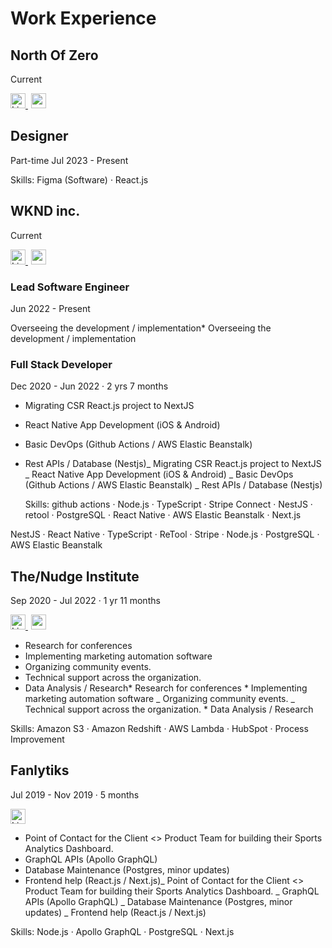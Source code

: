 # Work Experience

## North Of Zero

Current

<a href="https://www.linkedin.com/company/north-of-zero/" alt="Linkedin" target="_blank" style="padding-right:5px">
<img title="Linkedin" src="https://cdn.svgporn.com/logos/linkedin-icon.svg" alt="Linkedin" width="24" />
</a>
<a href="https://northofzero.dev/" target="_blank">
<img title="website" src="https://cdn.svgporn.com/logos/safari.svg" alt="website" width="24" />
</a>

## Designer

Part-time Jul 2023 - Present

Skills: Figma (Software) · React.js

## WKND inc.

Current

<a href="https://www.linkedin.com/company/wkndinc/" alt="Linkedin" target="_blank" style="padding-right:5px">
<img title="Linkedin" src="https://cdn.svgporn.com/logos/linkedin-icon.svg" alt="Linkedin" width="24" />
</a>
<a href="https://wknd.com" target="_blank">
<img title="website" src="https://cdn.svgporn.com/logos/safari.svg" alt="website" width="24" />
</a>

### Lead Software Engineer

Jun 2022 - Present

Overseeing the development / implementation\* Overseeing the development / implementation

### Full Stack Developer

Dec 2020 - Jun 2022 · 2 yrs 7 months

- Migrating CSR React.js project to NextJS
- React Native App Development (iOS & Android)
- Basic DevOps (Github Actions / AWS Elastic Beanstalk)
- Rest APIs / Database (Nestjs)_ Migrating CSR React.js project to NextJS _ React Native App Development (iOS & Android) _ Basic DevOps (Github Actions / AWS Elastic Beanstalk) _ Rest APIs / Database (Nestjs)

  Skills: github actions · Node.js · TypeScript · Stripe Connect · NestJS · retool · PostgreSQL · React Native · AWS Elastic Beanstalk · Next.js

NestJS · React Native · TypeScript · ReTool · Stripe · Node.js · PostgreSQL · AWS Elastic Beanstalk

## The/Nudge Institute

Sep 2020 - Jul 2022 · 1 yr 11 months

<a href="https://www.linkedin.com/company/the-nudge-institute/" target="_blank" style="padding-right:5px">
    <img title="Linkedin" src="https://cdn.svgporn.com/logos/linkedin-icon.svg"  alt="Linkedin" width="24" />
</a>
<a href="https://thenudge.org/" target="_blank">
    <img title="website" src="https://cdn.svgporn.com/logos/safari.svg" width="24" alt="website" />
</a>

- Research for conferences
- Implementing marketing automation software
- Organizing community events.
- Technical support across the organization.
- Data Analysis / Research* Research for conferences * Implementing marketing automation software _ Organizing community events. _ Technical support across the organization. \* Data Analysis / Research

Skills: Amazon S3 · Amazon Redshift · AWS Lambda · HubSpot · Process Improvement

## Fanlytiks

Jul 2019 - Nov 2019 · 5 months

<a href="https://www.linkedin.com/company/fanlytiks/" target="_blank">
<img title="Linkedin" src="https://cdn.svgporn.com/logos/linkedin-icon.svg" alt="Linkedin" width="24" />
</a>

- Point of Contact for the Client <> Product Team for building their Sports Analytics Dashboard.
- GraphQL APIs (Apollo GraphQL)
- Database Maintenance (Postgres, minor updates)
- Frontend help (React.js / Next.js)_ Point of Contact for the Client <> Product Team for building their Sports Analytics Dashboard. _ GraphQL APIs (Apollo GraphQL) _ Database Maintenance (Postgres, minor updates) _ Frontend help (React.js / Next.js)

Skills: Node.js · Apollo GraphQL · PostgreSQL · Next.js

<!-- # Social Media -->
